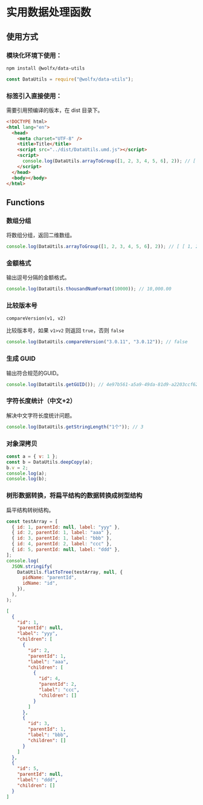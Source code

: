 # 实用数据处理函数

## 使用方式

### 模块化环境下使用：

```bash
npm install @wolfx/data-utils
```

```javascript
const DataUtils = require("@wolfx/data-utils");
```

### 标签引入直接使用：

需要引用预编译的版本，在 dist 目录下。

```html
<!DOCTYPE html>
<html lang="en">
  <head>
    <meta charset="UTF-8" />
    <title>Title</title>
    <script src="../dist/DataUtils.umd.js"></script>
    <script>
      console.log(DataUtils.arrayToGroup([1, 2, 3, 4, 5, 6], 2)); // [ [ 1, 2 ], [ 3, 4 ], [ 5, 6 ] ]
    </script>
  </head>
  <body></body>
</html>
```

## Functions

### 数组分组

将数组分组，返回二维数组。

```javascript
console.log(DataUtils.arrayToGroup([1, 2, 3, 4, 5, 6], 2)); // [ [ 1, 2 ], [ 3, 4 ], [ 5, 6 ] ]
```

### 金额格式

输出逗号分隔的金额格式。

```javascript
console.log(DataUtils.thousandNumFormat(10000)); // 10,000.00
```

### 比较版本号

`compareVersion(v1, v2)`

比较版本号，如果 `v1>v2` 则返回 `true`，否则 `false`

```javascript
console.log(DataUtils.compareVersion("3.0.11", "3.0.12")); // false
```

### 生成 GUID

输出符合规范的GUID。

```javascript
console.log(DataUtils.getGUID()); // 4e97b561-a5a9-49da-81d9-a2203ccf62f6
```

### 字符长度统计（中文+2）

解决中文字符长度统计问题。

```javascript
console.log(DataUtils.getStringLength("1个")); // 3
```

### 对象深拷贝

```javascript
const a = { v: 1 };
const b = DataUtils.deepCopy(a);
b.v = 2;
console.log(a);
console.log(b);
```

### 树形数据转换，将扁平结构的数据转换成树型结构

扁平结构转树结构。

```javascript
const testArray = [
  { id: 1, parentId: null, label: "yyy" },
  { id: 2, parentId: 1, label: "aaa" },
  { id: 3, parentId: 1, label: "bbb" },
  { id: 4, parentId: 2, label: "ccc" },
  { id: 5, parentId: null, label: "ddd" },
];
console.log(
  JSON.stringify(
    DataUtils.flatToTree(testArray, null, {
      pidName: "parentId",
      idName: "id",
    }),
  ),
);
```

```json
[
  {
    "id": 1,
    "parentId": null,
    "label": "yyy",
    "children": [
      {
        "id": 2,
        "parentId": 1,
        "label": "aaa",
        "children": [
          {
            "id": 4,
            "parentId": 2,
            "label": "ccc",
            "children": []
          }
        ]
      },
      {
        "id": 3,
        "parentId": 1,
        "label": "bbb",
        "children": []
      }
    ]
  },
  {
    "id": 5,
    "parentId": null,
    "label": "ddd",
    "children": []
  }
]
```
